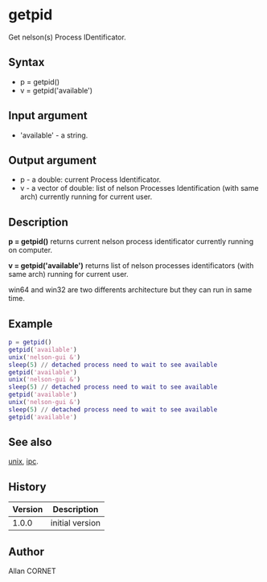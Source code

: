 

# getpid

Get nelson(s) Process IDentificator.

## Syntax

- p = getpid()
- v = getpid('available')

## Input argument

 - 'available' - a string.

## Output argument

 - p - a double: current Process Identificator.
 - v - a vector of double: list of nelson Processes Identification (with same arch) currently running for current user.

## Description


  <p><b>p = getpid()</b> returns current nelson process identificator currently running on computer.</p>
  <p><b>v = getpid('available')</b> returns list of nelson processes identificators (with same arch) running for current user.</p>
  <p>win64 and win32 are two differents architecture but they can run in same time.</p>


## Example

```matlab
p = getpid()
getpid('available')
unix('nelson-gui &')
sleep(5) // detached process need to wait to see available
getpid('available')
unix('nelson-gui &')
sleep(5) // detached process need to wait to see available
getpid('available')
unix('nelson-gui &')
sleep(5) // detached process need to wait to see available
getpid('available')
```

## See also

[unix](unix.html), [ipc](ipc.md).
## History

|Version|Description|
|------|------|
|1.0.0|initial version|


## Author

Allan CORNET



